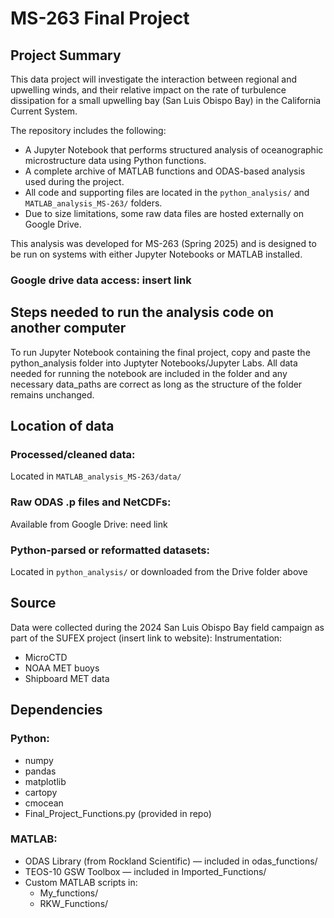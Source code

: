 # MS-263 Final Project
## Project Summary

This data project will investigate the interaction between regional and upwelling winds, and their relative impact on the rate of turbulence dissipation for a small upwelling bay (San Luis Obispo Bay) in the California Current System.

The repository includes the following:
- A Jupyter Notebook that performs structured analysis of oceanographic microstructure data using Python functions.
- A complete archive of MATLAB functions and ODAS-based analysis used during the project.
- All code and supporting files are located in the `python_analysis/` and `MATLAB_analysis_MS-263/` folders.
- Due to size limitations, some raw data files are hosted externally on Google Drive.

This analysis was developed for MS-263 (Spring 2025) and is designed to be run on systems with either Jupyter Notebooks or MATLAB installed.

### Google drive data access: insert link

## Steps needed to run the analysis code on another computer
To run Jupyter Notebook containing the final project, copy and paste the python_analysis folder into Juptyter Notebooks/Jupyter Labs. All data needed for running the notebook are included in the folder and any necessary data_paths are correct as long as the structure of the folder remains unchanged.
## Location of data
### Processed/cleaned data:
Located in `MATLAB_analysis_MS-263/data/`
### Raw ODAS .p files and NetCDFs:
Available from Google Drive: need link
### Python-parsed or reformatted datasets:
Located in `python_analysis/` or downloaded from the Drive folder above

## Source
Data were collected during the 2024 San Luis Obispo Bay field campaign as part of the SUFEX project (insert link to website):
Instrumentation:
* MicroCTD
* NOAA MET buoys
* Shipboard MET data

## Dependencies
### Python:
* numpy
* pandas
* matplotlib
* cartopy
* cmocean
* Final_Project_Functions.py (provided in repo)
### MATLAB:
* ODAS Library (from Rockland Scientific) — included in odas_functions/
* TEOS-10 GSW Toolbox — included in Imported_Functions/
* Custom MATLAB scripts in:
     - My_functions/
     - RKW_Functions/

